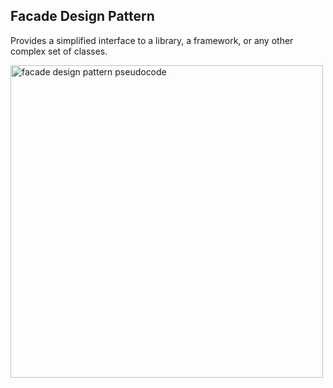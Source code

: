 ## Facade Design Pattern

Provides a simplified interface to a library, a framework, or any other complex set of classes.

<img height="500em" src="https://refactoring.guru/images/patterns/diagrams/facade/example.png" alt="facade design pattern pseudocode"/>